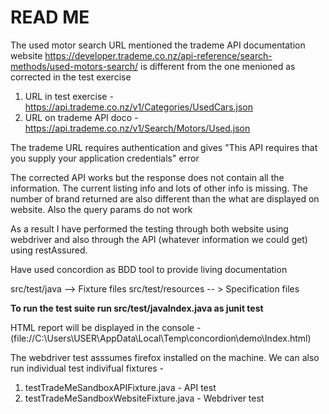  # READ ME

The used motor search URL mentioned the trademe API documentation website https://developer.trademe.co.nz/api-reference/search-methods/used-motors-search/
is different from the one menioned as corrected in the test exercise

1. URL in test exercise - https://api.trademe.co.nz/v1/Categories/UsedCars.json
2. URL on trademe API doco - https://api.trademe.co.nz/v1/Search/Motors/Used.json

The trademe URL requires authentication and gives "This API requires that you supply your application credentials" error

The corrected API works but the response does not contain all the information. The current listing info and lots of other info is missing.
The number of brand returned are also different than the what are displayed on website. Also the query params do not work

As a result I have performed the testing through both website using webdriver and 
also through the API (whatever information we could get) using restAssured.

Have used concordion as BDD tool to provide living documentation

src/test/java --> Fixture files
src/test/resources -- > Specification files

**To run the test suite run src/test/javaIndex.java as junit test**
 
 HTML report will be displayed in the console - (file://C:\Users\USER\AppData\Local\Temp\concordion\demo\Index.html)
 
 The webdriver test asssumes firefox installed on the machine. We can also run individual test indivifual fixtures -
 
 1. testTradeMeSandboxAPIFixture.java - API test 
 2. testTradeMeSandboxWebsiteFixture.java - Webdriver test